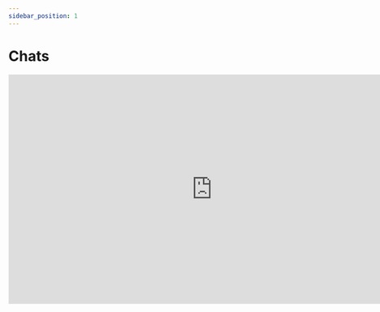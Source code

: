 ```yaml
---
sidebar_position: 1
---
```


# Chats

<iframe style="border: 1px solid rgba(0, 0, 0, 0.1);" width="800" height="450" src="https://www.figma.com/embed?embed_host=share&url=https%3A%2F%2Fwww.figma.com%2Fproto%2F8nGqFjFgJruVgyt1N5safI%2Fchating%3Ftype%3Ddesign%26node-id%3D67-619%26t%3DTUAyRx7293crgyBi-1%26scaling%3Dscale-down%26page-id%3D0%253A1%26mode%3Ddesign" allowfullscreen></iframe>

